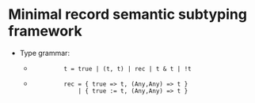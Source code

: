 Minimal record semantic subtyping framework
=====

* Type grammar: 
   *              t = true | (t, t) | rec | t & t | !t
   *              rec = { true => t, (Any,Any) => t } 
                      | { true := t, (Any,Any) => t }